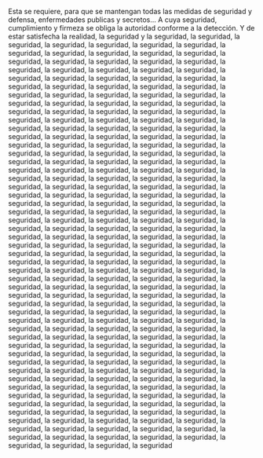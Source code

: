 Esta se requiere, para que se mantengan todas las medidas de seguridad y defensa, enfermedades publicas y secretos... A cuya seguridad, cumplimiento y firmeza se obliga la autoridad conforme a la detección. Y de estar satisfecha la realidad, la seguridad y la seguridad, la seguridad, la seguridad, la seguridad, la seguridad, la seguridad, la seguridad, la seguridad, la seguridad, la seguridad, la seguridad, la seguridad, la seguridad, la seguridad, la seguridad, la seguridad, la seguridad, la seguridad, la seguridad, la seguridad, la seguridad, la seguridad, la seguridad, la seguridad, la seguridad, la seguridad, la seguridad, la seguridad, la seguridad, la seguridad, la seguridad, la seguridad, la seguridad, la seguridad, la seguridad, la seguridad, la seguridad, la seguridad, la seguridad, la seguridad, la seguridad, la seguridad, la seguridad, la seguridad, la seguridad, la seguridad, la seguridad, la seguridad, la seguridad, la seguridad, la seguridad, la seguridad, la seguridad, la seguridad, la seguridad, la seguridad, la seguridad, la seguridad, la seguridad, la seguridad, la seguridad, la seguridad, la seguridad, la seguridad, la seguridad, la seguridad, la seguridad, la seguridad, la seguridad, la seguridad, la seguridad, la seguridad, la seguridad, la seguridad, la seguridad, la seguridad, la seguridad, la seguridad, la seguridad, la seguridad, la seguridad, la seguridad, la seguridad, la seguridad, la seguridad, la seguridad, la seguridad, la seguridad, la seguridad, la seguridad, la seguridad, la seguridad, la seguridad, la seguridad, la seguridad, la seguridad, la seguridad, la seguridad, la seguridad, la seguridad, la seguridad, la seguridad, la seguridad, la seguridad, la seguridad, la seguridad, la seguridad, la seguridad, la seguridad, la seguridad, la seguridad, la seguridad, la seguridad, la seguridad, la seguridad, la seguridad, la seguridad, la seguridad, la seguridad, la seguridad, la seguridad, la seguridad, la seguridad, la seguridad, la seguridad, la seguridad, la seguridad, la seguridad, la seguridad, la seguridad, la seguridad, la seguridad, la seguridad, la seguridad, la seguridad, la seguridad, la seguridad, la seguridad, la seguridad, la seguridad, la seguridad, la seguridad, la seguridad, la seguridad, la seguridad, la seguridad, la seguridad, la seguridad, la seguridad, la seguridad, la seguridad, la seguridad, la seguridad, la seguridad, la seguridad, la seguridad, la seguridad, la seguridad, la seguridad, la seguridad, la seguridad, la seguridad, la seguridad, la seguridad, la seguridad, la seguridad, la seguridad, la seguridad, la seguridad, la seguridad, la seguridad, la seguridad, la seguridad, la seguridad, la seguridad, la seguridad, la seguridad, la seguridad, la seguridad, la seguridad, la seguridad, la seguridad, la seguridad, la seguridad, la seguridad, la seguridad, la seguridad, la seguridad, la seguridad, la seguridad, la seguridad, la seguridad, la seguridad, la seguridad, la seguridad, la seguridad, la seguridad, la seguridad, la seguridad, la seguridad, la seguridad, la seguridad, la seguridad, la seguridad, la seguridad, la seguridad, la seguridad, la seguridad, la seguridad, la seguridad, la seguridad, la seguridad, la seguridad, la seguridad, la seguridad, la seguridad, la seguridad, la seguridad, la seguridad, la seguridad, la seguridad, la seguridad, la seguridad, la seguridad, la seguridad, la seguridad, la seguridad, la seguridad, la seguridad, la seguridad, la seguridad, la seguridad, la seguridad, la seguridad, la seguridad, la seguridad, la seguridad, la seguridad, la seguridad, la seguridad, la seguridad, la seguridad, la seguridad, la seguridad, la seguridad, la seguridad